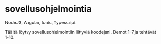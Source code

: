# sovellusohjelmointia
NodeJS, Angular, Ionic, Typescript

Täältä löytyy sovellusohjelmointiin liittyviä koodejani. 
Demot 1-7 ja tehtävät 1-10.

